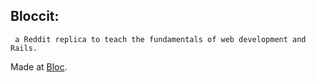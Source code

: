## Bloccit:

     a Reddit replica to teach the fundamentals of web development and Rails.

Made at [Bloc](http://bloc.io).
